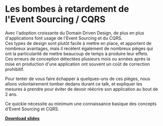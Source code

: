 # Les bombes à retardement de l'Event Sourcing / CQRS

Avec l'adoption croissante du Domain Driven Design, de plus en plus d'applications font usage de l'Event Sourcing et du CQRS.  
Ces types de design sont plutôt facile à mettre en place, et apportent de nombreux avantages, mais il recèlent également de nombreux pièges qui ont la particularité de mettre beaucoup de temps à produire leur effets.  
Ces erreurs de conception détectées plusieurs mois ou années après la mise en production d'une application ont souvent un coût de correction prohibitif.   

Pour tenter de vous faire échapper à quelques-uns de ces pièges, nous allons volontairement tomber dedans durant ce talk, et expliquer les mesures à prendre pour éviter de devoir réécrire son application au bout de 2 ans.  

Ce quickie nécessite au minimum une connaissance basique des concepts d'Event Sourcing et CQRS.  

[**Download slides**](https://brouillet.github.io/devoxx2019/Devoxx2019.pdf)
